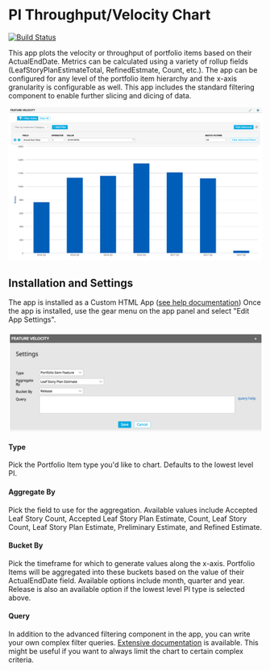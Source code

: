 # PI Throughput/Velocity Chart

[![Build Status](https://travis-ci.org/krmorse/PIVelocity.png?branch=master)](https://travis-ci.org/krmorse/PIVelocity)

This app plots the velocity or throughput of portfolio items based on their ActualEndDate.  Metrics can be calculated using a variety of rollup fields (LeafStoryPlanEstimateTotal, RefinedEstmate, Count, etc.).  The app can be configured for any level of the portfolio item hierarchy and the x-axis granularity is configurable as well.  This app includes the standard filtering component to enable further slicing and dicing of data.

![](images/screenshot.png)

## Installation and Settings
The app is installed as a Custom HTML App ([see help documentation](https://help.rallydev.com/custom-html))
Once the app is installed, use the gear menu on the app panel and select "Edit App Settings".

![](images/settings.png "Settings Screenshot")

####  Type
Pick the Portfolio Item type you'd like to chart.  Defaults to the lowest level PI.

#### Aggregate By
Pick the field to use for the aggregation.  Available values include Accepted Leaf Story Count, Accepted Leaf Story Plan Estimate, Count, Leaf Story Count, Leaf Story Plan Estimate, Preliminary Estimate, and Refined Estimate.

#### Bucket By
Pick the timeframe for which to generate values along the x-axis.  Portfolio Items will be aggregated into these buckets based on the value of their ActualEndDate field.  Available options include month, quarter and year.  Release is also an available option if the lowest level PI type is selected above.

#### Query
In addition to the advanced filtering component in the app, you can write your own complex filter queries. [Extensive documentation](https://help.rallydev.com/grid-queries?basehost=https://rally1.rallydev.com) is available. This might be useful if you want to always limit the chart to certain complex criteria.
